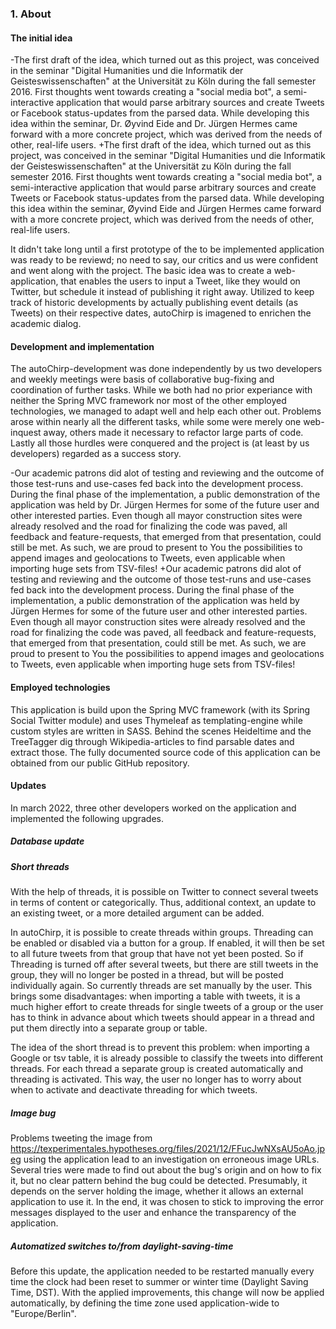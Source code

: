 ### 1. About
 #### The initial idea
-The first draft of the idea, which turned out as this project, was conceived in the seminar "Digital Humanities und die Informatik der Geisteswissenschaften" at the Universität zu Köln during the fall semester 2016. First thoughts went towards creating a "social media bot", a semi-interactive application that would parse arbitrary sources and create Tweets or Facebook status-updates from the parsed data. While developing this idea within the seminar, Dr. Øyvind Eide and Dr. Jürgen Hermes came forward with a more concrete project, which was derived from the needs of other, real-life users.
+The first draft of the idea, which turned out as this project, was conceived in the seminar "Digital Humanities und die Informatik der Geisteswissenschaften" at the Universität zu Köln during the fall semester 2016. First thoughts went towards creating a "social media bot", a semi-interactive application that would parse arbitrary sources and create Tweets or Facebook status-updates from the parsed data. While developing this idea within the seminar, Øyvind Eide and Jürgen Hermes came forward with a more concrete project, which was derived from the needs of other, real-life users.
 
 It didn't take long until a first prototype of the to be implemented application was ready to be reviewd; no need to say, our critics and us were confident and went along with the project. The basic idea was to create a web-application, that enables the users to input a Tweet, like they would on Twitter, but schedule it instead of publishing it right away. Utilized to keep track of historic developments by actually publishing event details (as Tweets) on their respective dates, autoChirp is imagened to enrichen the academic dialog.
 
 #### Development and implementation
 The autoChirp-development was done independently by us two developers and weekly meetings were basis of collaborative bug-fixing and coordination of further tasks. While we both had no prior experiance with neither the Spring MVC framework nor most of the other employed technologies, we managed to adapt well and help each other out. Problems arose within nearly all the different tasks, while some were merely one web-inquest away, others made it necessary to refactor large parts of code. Lastly all those hurdles were conquered and the project is (at least by us developers) regarded as a success story.
 
-Our academic patrons did alot of testing and reviewing and the outcome of those test-runs and use-cases fed back into the development process. During the final phase of the implementation, a public demonstration of the application was held by Dr. Jürgen Hermes for some of the future user and other interested parties. Even though all mayor construction sites were already resolved and the road for finalizing the code was paved, all feedback and feature-requests, that emerged from that presentation, could still be met. As such, we are proud to present to You the possibilities to append images and geolocations to Tweets, even applicable when importing huge sets from TSV-files!
+Our academic patrons did alot of testing and reviewing and the outcome of those test-runs and use-cases fed back into the development process. During the final phase of the implementation, a public demonstration of the application was held by Jürgen Hermes for some of the future user and other interested parties. Even though all mayor construction sites were already resolved and the road for finalizing the code was paved, all feedback and feature-requests, that emerged from that presentation, could still be met. As such, we are proud to present to You the possibilities to append images and geolocations to Tweets, even applicable when importing huge sets from TSV-files!
 
 #### Employed technologies
 This application is build upon the Spring MVC framework (with its Spring Social Twitter module) and uses Thymeleaf as templating-engine while custom styles are written in SASS. Behind the scenes Heideltime and the TreeTagger dig through Wikipedia-articles to find parsable dates and extract those. The fully documented source code of this application can be obtained from our public GitHub repository.

 #### Updates
 In march 2022, three other developers worked on the application and implemented the following upgrades.

 ##### Database update

 ##### Short threads
With the help of threads, it is possible on Twitter to connect several tweets in terms of content or categorically. Thus, additional context, an update to an existing tweet, or a more detailed argument can be added.

In autoChirp, it is possible to create threads within groups. Threading can be enabled or disabled via a button for a group. If enabled, it will then be set to all future tweets from that group that have not yet been posted. So if Threading is turned off after several tweets, but there are still tweets in the group, they will no longer be posted in a thread, but will be posted individually again. So currently threads are set manually by the user. This brings some disadvantages: when importing a table with tweets, it is a much higher effort to create threads for single tweets of a group or the user has to think in advance about which tweets should appear in a thread and put them directly into a separate group or table.

The idea of the short thread is to prevent this problem: when importing a Google or tsv table, it is already possible to classify the tweets into different threads. For each thread a separate group is created automatically and threading is activated. This way, the user no longer has to worry about when to activate and deactivate threading for which tweets.

 ##### Image bug
 Problems tweeting the image from https://texperimentales.hypotheses.org/files/2021/12/FFucJwNXsAU5oAo.jpeg using the application lead to an investigation on erroneous image URLs. Several tries were made to find out about the bug's origin and on how to fix it, but no clear pattern behind the bug could be detected. Presumably, it depends on the server holding the image, whether it allows an external application to use it. In the end, it was chosen to stick to improving the error messages displayed to the user and enhance the transparency of the application.

 ##### Automatized switches to/from daylight-saving-time
 Before this update, the application needed to be restarted manually every time the clock had been reset to summer or winter time (Daylight Saving Time, DST). With the applied improvements, this change will now be applied automatically, by defining the time zone used application-wide to "Europe/Berlin".